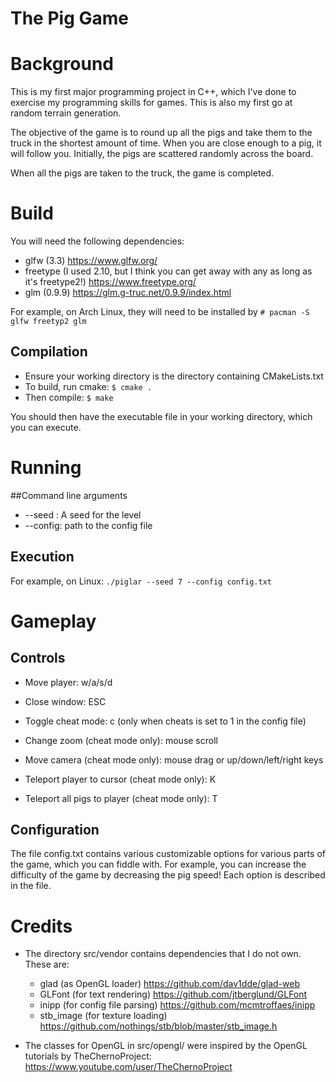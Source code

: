 # The Pig Game
# Background
This is my first major programming project in C++, which I've done to exercise my programming skills for games. This is also my first go at random terrain generation.

The objective of the game is to round up all the pigs and take them to the truck in the shortest amount of time. When you are close enough to a pig, it will follow you. Initially, the pigs are scattered randomly across the board.

When all the pigs are taken to the truck, the game is completed.

# Build

You will need the following dependencies:
* glfw (3.3) <https://www.glfw.org/>
* freetype (I used 2.10, but I think you can get away with any as long as it's freetype2!) <https://www.freetype.org/>
* glm (0.9.9) <https://glm.g-truc.net/0.9.9/index.html>

For example, on Arch Linux, they will need to be installed by
`# pacman -S glfw freetyp2 glm`

## Compilation
* Ensure your working directory is the directory containing CMakeLists.txt
* To build, run cmake:
`$ cmake .`
* Then compile:
`$ make`

You should then have the executable file in your working directory, which you can execute.

# Running

##Command line arguments
* --seed : A seed for the level
* --config: path to the config file

## Execution

For example, on Linux:
`./piglar --seed 7 --config config.txt`

# Gameplay
## Controls

* Move player: w/a/s/d
* Close window: ESC

* Toggle cheat mode: c (only when cheats is set to 1 in the config file)
* Change zoom (cheat mode only): mouse scroll
* Move camera  (cheat mode only): mouse drag or up/down/left/right keys
* Teleport player to cursor (cheat mode only): K
* Teleport all pigs to player (cheat mode only): T

## Configuration

The file config.txt contains various customizable options for various parts of the game, which you can fiddle with. For example, you can increase the difficulty of the game by decreasing the pig speed!
Each option is described in the file.

# Credits
* The directory src/vendor contains dependencies that I do not own. These are:
  * glad (as OpenGL loader) <https://github.com/dav1dde/glad-web>
  * GLFont (for text rendering) <https://github.com/jtberglund/GLFont>
  * inipp (for config file parsing) <https://github.com/mcmtroffaes/inipp>
  * stb_image (for texture loading) <https://github.com/nothings/stb/blob/master/stb_image.h>
  
* The classes for OpenGL in src/opengl/ were inspired by the OpenGL tutorials by TheChernoProject:
  <https://www.youtube.com/user/TheChernoProject>
